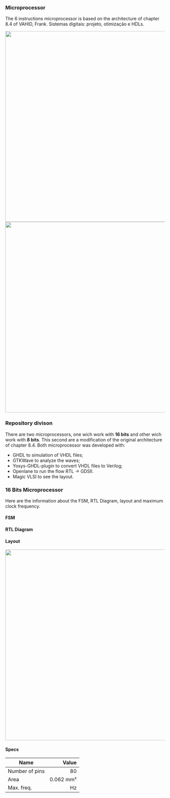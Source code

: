 ### Microprocessor
The 6 instructions microprocessor is based on the architecture of chapter 8.4 of VAHID, Frank. Sistemas digitais: projeto, otimização e HDLs. 

<img src="https://user-images.githubusercontent.com/80465879/228121315-ee3245db-e1bc-4f31-a2cf-df98102a244e.png" width="600h" >

<img src="https://user-images.githubusercontent.com/80465879/228124099-325b6887-cfce-4a94-a15f-736de8f6da07.png" width="600h" >


### Repository divison

There are two microprocessors, one wich work with **16 bits** and other wich work with **8 bits**. This second are a modification of the original architecture of chapter 8.4. Both microprocessor was developed with:
- GHDL to simulation of VHDL files;
- GTKWave to analyze the waves;
- Yosys-GHDL-plugin to convert VHDL files to Verilog;
- Openlane to run the flow RTL -> GDSII.
- Magic VLSI to see the layout.

### 16 Bits Microprocessor

Here are the information about the FSM, RTL Diagram, layout and maximum clock frequency.

#### FSM

#### RTL Diagram

#### Layout

<img src="https://user-images.githubusercontent.com/80465879/228124033-aa80b96b-e4df-49e1-8936-19a7b38cf44c.png" width="600h" >

#### Specs

Name | Value
--------- | ------:
Number of pins | 80
Area | 0.062 mm²
Max. freq. |  Hz

